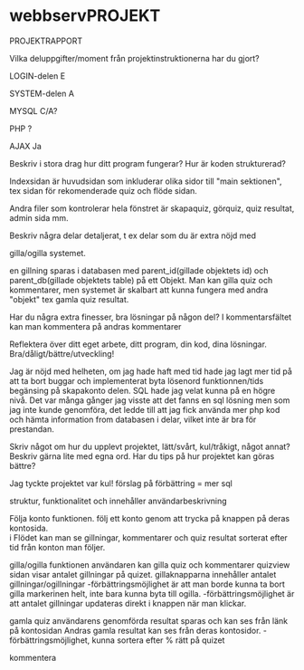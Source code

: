 # webbservPROJEKT

PROJEKTRAPPORT

Vilka deluppgifter/moment från projektinstruktionerna har du gjort?

  LOGIN-delen E

  SYSTEM-delen A

  MYSQL C/A?

  PHP ?

  AJAX Ja

Beskriv i stora drag hur ditt program fungerar? Hur är koden strukturerad?

  Indexsidan är huvudsidan som inkluderar olika sidor till "main sektionen", tex sidan för rekomenderade quiz och flöde sidan.

  Andra filer som kontrolerar hela fönstret är skapaquiz, görquiz, quiz resultat, admin sida mm.

Beskriv några delar detaljerat, t ex delar som du är extra nöjd med

  gilla/ogilla systemet. 
  
  en gillning sparas i databasen med parent_id(gillade objektets id) och parent_db(gillade objektets table) på ett Objekt. Man kan gilla quiz och kommentarer,
  men systemet är skalbart att kunna fungera med andra "objekt" tex gamla quiz resultat. 

Har du några extra finesser, bra lösningar på någon del?
  I kommentarsfältet kan man kommentera på andras kommentarer

Reflektera över ditt eget arbete, ditt program, din kod, dina lösningar. Bra/dåligt/bättre/utveckling!

  Jag är nöjd med helheten, om jag hade haft med tid hade jag lagt mer tid på att ta bort buggar och implementerat byta lösenord funktionnen/tids begänsing på skapakonto delen.
  SQL hade jag velat kunna på en högre nivå. Det var många gånger jag visste att det fanns en sql lösning men som jag inte kunde genomföra, 
  det ledde till att jag fick använda mer php kod och hämta information from databasen i delar, vilket inte är bra för prestandan.
  
Skriv något om hur du upplevt projektet, lätt/svårt, kul/tråkigt, något annat? Beskriv gärna lite med egna ord.
Har du tips på hur projektet kan göras bättre?

  Jag tyckte projektet var kul!
  förslag på förbättring = mer sql

struktur, funktionalitet och innehåller användarbeskrivning

Följa konto funktionen. 
  följ ett konto genom att trycka på knappen på deras kontosida.  
  i Flödet kan man se gillningar, kommentarer och quiz resultat sorterat efter tid från konton man följer.
  
 gilla/ogilla funktionen
  användaren kan gilla quiz och kommentarer
  quizview sidan visar antalet gillningar på quizet.
  gillaknapparna innehåller antalet gillningar/ogillningar
  -förbättringsmöjlighet är att man borde kunna ta bort gilla markerinen helt, inte bara kunna byta till ogilla.
  -förbättringsmöjlighet är att antalet gillningar updateras direkt i knappen när man klickar.
  
 gamla quiz
  användarens genomförda resultat sparas och kan ses från länk på kontosidan
  Andras gamla resultat kan ses från deras kontosidor.
  -förbättringsmöjlighet, kunna sortera efter % rätt på quizet
  
 kommentera
  
 
 
